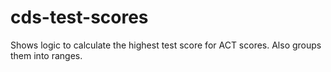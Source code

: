 # cds-test-scores
Shows logic to calculate the highest test score for ACT scores.  Also groups them into ranges.
